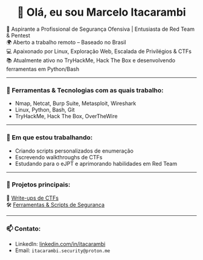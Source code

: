 <h1 align="center">👋 Olá, eu sou Marcelo Itacarambi</h1>

🔐 Aspirante a Profissional de Segurança Ofensiva | Entusiasta de Red Team & Pentest  
🌍 Aberto a trabalho remoto – Baseado no Brasil  
💻 Apaixonado por Linux, Exploração Web, Escalada de Privilégios & CTFs  
📚 Atualmente ativo no TryHackMe, Hack The Box e desenvolvendo ferramentas em Python/Bash  

---

### 🧰 Ferramentas & Tecnologias com as quais trabalho:
- Nmap, Netcat, Burp Suite, Metasploit, Wireshark  
- Linux, Python, Bash, Git  
- TryHackMe, Hack The Box, OverTheWire  

---

### 🚀 Em que estou trabalhando:
- Criando scripts personalizados de enumeração  
- Escrevendo walkthroughs de CTFs  
- Estudando para o eJPT e aprimorando habilidades em Red Team  

---

### 📂 Projetos principais:
🔐 [Write-ups de CTFs](https://github.com/Itacarambi/CTFs)  
🛠️ [Ferramentas & Scripts de Segurança](https://github.com/Itacarambi/Projects)  

---

### 📫 Contato:
- LinkedIn: [linkedin.com/in/itacarambi](https://linkedin.com/in/itacarambi)  
- Email: `itacarambi.security@proton.me`
